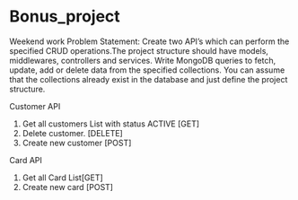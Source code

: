 # Bonus_project
Weekend work
Problem Statement:
Create two API’s which can perform the specified CRUD operations.The project structure should
have models, middlewares, controllers and services. Write MongoDB queries to fetch, update,
add or delete data from the specified collections. You can assume that the collections already
exist in the database and just define the project structure.

Customer API
1. Get all customers List with status ACTIVE [GET]
2. Delete customer. [DELETE]
3. Create new customer [POST]

Card API
1. Get all Card List[GET]
2. Create new card [POST]


